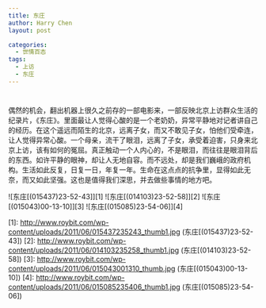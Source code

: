 ```yaml
---
title: 东庄
author: Harry Chen
layout: post

categories:
  - 世情百态
tags:
  - 上访
  - 东庄
---
```

# 

偶然的机会，翻出机器上很久之前存的一部电影来，一部反映北京上访群众生活的纪录片，《东庄》。里面最让人觉得心酸的是一个老奶奶，异常平静地对记者讲自己的经历。在这个遥远而陌生的北京，远离子女，而又不敢见子女，怕他们受牵连，让人觉得异常心酸。一个母亲，流干了眼泪，远离了子女，承受着迫害，只身来北京上访，该有如何的冤屈。真正触动一个人内心的，不是眼泪，而往往是眼泪背后的东西。如许平静的眼神，却让人无地自容。而不远处，却是我们巍峨的政府机构。生活如此反复，日复一日，年复一年。生命在这点点的抗争里，显得如此无奈，而又如此坚强。这也是值得我们深思，并去做些事情的地方吧。

![东庄\[\(015437\)23-52-43\]][1] ![东庄\[\(014103\)23-52-58\]][2] ![东庄\[\(015043\)00-13-10\]][3] ![东庄\[\(015085\)23-54-06\]][4]

   [1]: http://www.roybit.com/wp-content/uploads/2011/06/015437235243_thumb1.jpg (东庄[(015437)23-52-43])
   [2]: http://www.roybit.com/wp-content/uploads/2011/06/014103235258_thumb1.jpg (东庄[(014103)23-52-58])
   [3]: http://www.roybit.com/wp-content/uploads/2011/06/015043001310_thumb.jpg (东庄[(015043)00-13-10])
   [4]: http://www.roybit.com/wp-content/uploads/2011/06/015085235406_thumb1.jpg (东庄[(015085)23-54-06])
